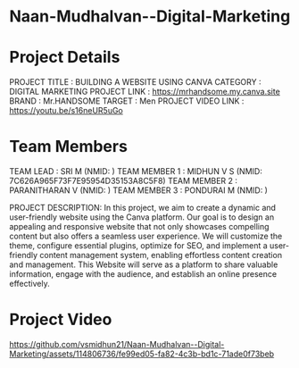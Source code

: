 # Naan-Mudhalvan--Digital-Marketing
# Project Details
PROJECT TITLE      : BUILDING A WEBSITE USING CANVA
CATEGORY           : DIGITAL MARKETING
PROJECT LINK       : https://mrhandsome.my.canva.site
BRAND              : Mr.HANDSOME
TARGET             : Men
PROJECT VIDEO LINK : https://youtu.be/s16neUR5uGo
# Team Members
TEAM LEAD          : SRI M              (NMID: )
TEAM MEMBER 1      : MIDHUN V S         (NMID: 7C626A965F73F7E95954D35153A8C5F8)
TEAM MEMBER 2      : PARANITHARAN V     (NMID: )
TEAM MEMBER 3      : PONDURAI M         (NMID: )

PROJECT DESCRIPTION: 
                    In this project, we aim to create a dynamic and user-friendly website using the Canva platform. Our goal is to design an appealing and responsive website that not only showcases compelling content but also offers a seamless user experience. We will customize the theme, configure essential plugins, optimize for SEO, and implement a user-friendly content management system, enabling effortless content creation and management. This Website will serve as a platform to share valuable information, engage with the audience, and establish an online presence effectively.

# Project Video


https://github.com/vsmidhun21/Naan-Mudhalvan--Digital-Marketing/assets/114806736/fe99ed05-fa82-4c3b-bd1c-71ade0f73beb

